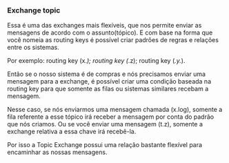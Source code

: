 ### Exchange topic

Essa é uma das exchanges mais flexíveis, que nos permite enviar as mensagens de acordo com o assunto(tópico). E com base na forma que você nomeia
as routing keys é possível criar padrões de regras e relações entre os sistemas.

Por exemplo: routing key (x.*); routing key (*.z); routing key (*.y.*).

Então se o nosso sistema é de compras e nós precisamos enviar uma mensagem para a exchange, é possível criar uma condição baseada na routing
key para que somente as filas ou sistemas similares recebam a mensagem.

Nesse caso, se nós enviarmos uma mensagem chamada (x.log), somente a fila referente a esse tópico irá receber a mensagem por conta do padrão
que nós criamos. Ou se você enviar uma mensagem (t.z), somente a exchange relativa a essa chave irá recebê-la.

Por isso a Topic Exchange possui uma relação bastante flexível para encaminhar as nossas mensagens.
